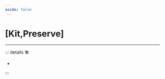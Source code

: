 ```yaml
---
aside: false
---
```

# <py>[<labor>Kit</labor>,<motor>Preserve</motor>]</py>

---

<!-- =================================================== -->
<!-- =================================================== -->
<!-- =================================================== -->
<!-- =================================================== -->
<!-- =================================================== -->
::: details 🛠

-

:::
